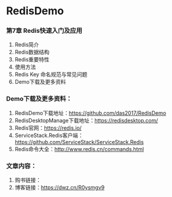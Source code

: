 # RedisDemo

### 第7章 Redis快速入门及应用
1. Redis简介
2. Redis数据结构
3. Redis重要特性
4. 使用方法
5. Redis Key 命名规范与常见问题
6. Demo下载及更多资料

### Demo下载及更多资料：
1. RedisDemo下载地址：https://github.com/das2017/RedisDemo
2. RedisDesktopManage下载地址：https://redisdesktop.com/
3. Redis官网：https://redis.io/
4. ServiceStack.Redis客户端：https://github.com/ServiceStack/ServiceStack.Redis
5. Redis命令大全：http://www.redis.cn/commands.html

### 文章内容：
1. 购书链接：
2. 博客链接：https://dwz.cn/R0ysmgv9
